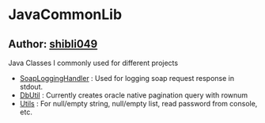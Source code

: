 # JavaCommonLib
## Author: [shibli049](http://shibli049.com)
Java Classes I commonly used for different projects
* [SoapLoggingHandler][SoapLoggingHandler] : Used for logging soap request response in stdout.
* [DbUtil][DbUtil] : Currently creates oracle native pagination query with rownum
* [Utils][Utils] : For null/empty string, null/empty list, read password from console, etc.


[DbUtil]:src/main/java/com/shibli049/db/DbUtil.java
[Utils]:src/main/java/com/shibli049/common/Utils.java
[SoapLoggingHandler]:src/main/java/com/shibli049/soap/SoapLoggingHandler.java
